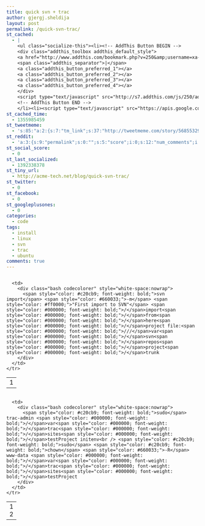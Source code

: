 ```yaml
---
title: quick svn + trac
author: gjergj.sheldija
layout: post
permalink: /quick-svn-trac/
st_cached:
  - |
    <ul class="socialize-this"><li><!-- AddThis Button BEGIN -->
    <div class="addthis_toolbox addthis_default_style">
    <a href="http://www.addthis.com/bookmark.php?v=250&amp;username=xa-4ca3f7522e6e7fdb" class="addthis_button_compact">Share</a>
    <span class="addthis_separator">|</span>
    <a class="addthis_button_preferred_1"></a>
    <a class="addthis_button_preferred_2"></a>
    <a class="addthis_button_preferred_3"></a>
    <a class="addthis_button_preferred_4"></a>
    </div>
    <script type="text/javascript" src="http://s7.addthis.com/js/250/addthis_widget.js#username=xa-4ca3f7522e6e7fdb"></script>
    <!-- AddThis Button END -->
    </li><li><script type="text/javascript" src="https://apis.google.com/js/plusone.js"></script><g:plusone size="tall" href="http://acme-tech.net/blog/quick-svn-trac/"></g:plusone></li></ul>
st_cached_time:
  - 1355985459
st_tweetmeme:
  - 's:85:"a:2:{s:7:"tm_link";s:37:"http://tweetmeme.com/story/5685532990";s:9:"url_count";i:0;}";'
st_reddit:
  - 'a:3:{s:9:"permalink";s:0:"";s:5:"score";i:0;s:12:"num_comments";i:0;}'
st_social_score:
  - 0
st_last_socialized:
  - 1392338378
st_tiny_url:
  - http://acme-tech.net/blog/quick-svn-trac/
st_twitter:
  - 0
st_facebook:
  - 0
st_googleplusones:
  - 0
categories:
  - code
tags:
  - install
  - linux
  - svn
  - trac
  - ubuntu
comments: true
---
```

<div class="codecolorer-container bash geshi" style="overflow:auto;white-space:nowrap;width:100%;">
  <table cellspacing="0" cellpadding="0">
    <tr>
      <td class="line-numbers">
        <div>
          1<br />
        </div>
      </td>
      
      <td>
        <div class="bash codecolorer" style="white-space:nowrap">
          <span style="color: #c20cb9; font-weight: bold;">svn import</span> <span style="color: #660033;">-m</span> <span style="color: #ff0000;">"First import to SVN"</span> <span style="color: #000000; font-weight: bold;">/</span>import<span style="color: #000000; font-weight: bold;">/</span>from<span style="color: #000000; font-weight: bold;">/</span>here<span style="color: #000000; font-weight: bold;">/</span>project file:<span style="color: #000000; font-weight: bold;">///</span>var<span style="color: #000000; font-weight: bold;">/</span>svn<span style="color: #000000; font-weight: bold;">/</span>repos<span style="color: #000000; font-weight: bold;">/</span>project<span style="color: #000000; font-weight: bold;">/</span>trunk
        </div>
      </td>
    </tr>
  </table>
</div>

<div class="codecolorer-container bash geshi" style="overflow:auto;white-space:nowrap;width:100%;">
  <table cellspacing="0" cellpadding="0">
    <tr>
      <td class="line-numbers">
        <div>
          1<br />2<br />
        </div>
      </td>
      
      <td>
        <div class="bash codecolorer" style="white-space:nowrap">
          <span style="color: #c20cb9; font-weight: bold;">sudo</span> trac-admin <span style="color: #000000; font-weight: bold;">/</span>var<span style="color: #000000; font-weight: bold;">/</span>trac<span style="color: #000000; font-weight: bold;">/</span>sites<span style="color: #000000; font-weight: bold;">/</span>testProject initenv<br /> <span style="color: #c20cb9; font-weight: bold;">sudo</span> <span style="color: #c20cb9; font-weight: bold;">chown</span> <span style="color: #660033;">-R</span> www-data <span style="color: #000000; font-weight: bold;">/</span>var<span style="color: #000000; font-weight: bold;">/</span>trac<span style="color: #000000; font-weight: bold;">/</span>sites<span style="color: #000000; font-weight: bold;">/</span>testProject
        </div>
      </td>
    </tr>
  </table>
</div>
